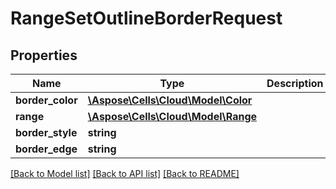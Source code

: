 # RangeSetOutlineBorderRequest

## Properties
Name | Type | Description | Notes
------------ | ------------- | ------------- | -------------
**border_color** | [**\Aspose\Cells\Cloud\Model\Color**](Color.md) |  | [optional] 
**range** | [**\Aspose\Cells\Cloud\Model\Range**](Range.md) |  | [optional] 
**border_style** | **string** |  | [optional] 
**border_edge** | **string** |  | [optional] 

[[Back to Model list]](../README.md#documentation-for-models) [[Back to API list]](../README.md#documentation-for-api-endpoints) [[Back to README]](../README.md)


